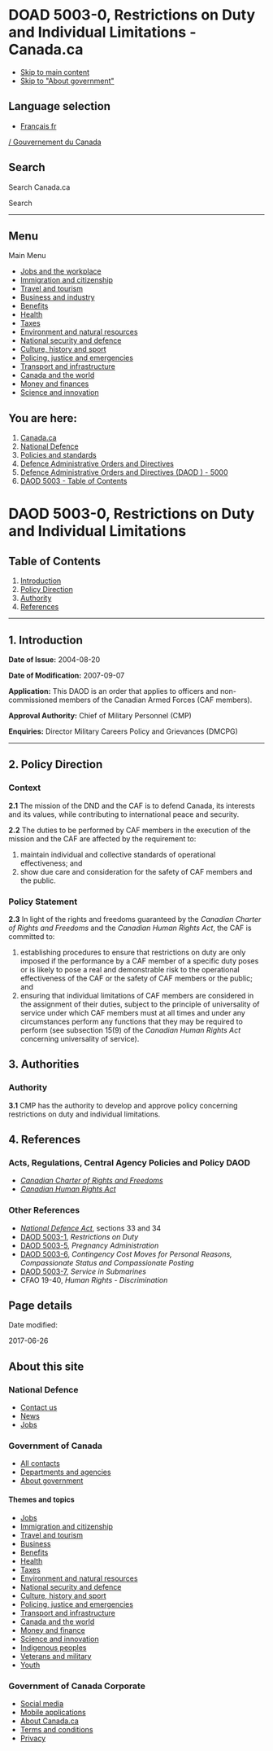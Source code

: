 DOAD 5003-0, Restrictions on Duty and Individual Limitations - Canada.ca
===============

*   [Skip to main content](https://www.canada.ca/en/department-national-defence/corporate/policies-standards/defence-administrative-orders-directives/5000-series/5003/5003-0-restrictions-on-duty-and-individual-limitations.html#wb-cont)
*   [Skip to "About government"](https://www.canada.ca/en/department-national-defence/corporate/policies-standards/defence-administrative-orders-directives/5000-series/5003/5003-0-restrictions-on-duty-and-individual-limitations.html#wb-info)

Language selection
------------------

*   [Français fr](https://www.canada.ca/fr/ministere-defense-nationale/organisation/politiques-normes/directives-ordonnances-administratives-defense/serie-5000/5003/5003-0-restrictions-applicables-au-service-militaire-et-limitations-individuelles.html)

 [/ Gouvernement du Canada](https://www.canada.ca/en.html)   

Search
------

Search Canada.ca 

Search

* * *

Menu
----

Main Menu

*   [Jobs and the workplace](https://www.canada.ca/en/services/jobs.html)
*   [Immigration and citizenship](https://www.canada.ca/en/services/immigration-citizenship.html)
*   [Travel and tourism](https://travel.gc.ca/)
*   [Business and industry](https://www.canada.ca/en/services/business.html)
*   [Benefits](https://www.canada.ca/en/services/benefits.html)
*   [Health](https://www.canada.ca/en/services/health.html)
*   [Taxes](https://www.canada.ca/en/services/taxes.html)
*   [Environment and natural resources](https://www.canada.ca/en/services/environment.html)
*   [National security and defence](https://www.canada.ca/en/services/defence.html)
*   [Culture, history and sport](https://www.canada.ca/en/services/culture.html)
*   [Policing, justice and emergencies](https://www.canada.ca/en/services/policing.html)
*   [Transport and infrastructure](https://www.canada.ca/en/services/transport.html)
*   [Canada and the world](https://www.international.gc.ca/world-monde/index.aspx?lang=eng)
*   [Money and finances](https://www.canada.ca/en/services/finance.html)
*   [Science and innovation](https://www.canada.ca/en/services/science.html)

You are here:
-------------

1.  [Canada.ca](https://www.canada.ca/en.html)
2.  [National Defence](https://www.canada.ca/en/department-national-defence.html)
3.  [Policies and standards](https://www.canada.ca/en/department-national-defence/corporate/policies-standards.html)
4.  [Defence Administrative Orders and Directives](https://www.canada.ca/en/department-national-defence/corporate/policies-standards/defence-administrative-orders-directives.html)
5.  [Defence Administrative Orders and Directives (DAOD ) - 5000](https://www.canada.ca/en/department-national-defence/corporate/policies-standards/defence-administrative-orders-directives/5000-series.html)
6.  [DAOD 5003 - Table of Contents](https://www.canada.ca/en/department-national-defence/corporate/policies-standards/defence-administrative-orders-directives/5000-series/5003.html)

DAOD 5003-0, Restrictions on Duty and Individual Limitations
============================================================

Table of Contents
-----------------

1.  [Introduction](https://www.canada.ca/en/department-national-defence/corporate/policies-standards/defence-administrative-orders-directives/5000-series/5003/5003-0-restrictions-on-duty-and-individual-limitations.html#int)
2.  [Policy Direction](https://www.canada.ca/en/department-national-defence/corporate/policies-standards/defence-administrative-orders-directives/5000-series/5003/5003-0-restrictions-on-duty-and-individual-limitations.html#pd)
3.  [Authority](https://www.canada.ca/en/department-national-defence/corporate/policies-standards/defence-administrative-orders-directives/5000-series/5003/5003-0-restrictions-on-duty-and-individual-limitations.html#aut)
4.  [References](https://www.canada.ca/en/department-national-defence/corporate/policies-standards/defence-administrative-orders-directives/5000-series/5003/5003-0-restrictions-on-duty-and-individual-limitations.html#ref)

* * *

1\. Introduction
----------------

**Date of Issue:** 2004-08-20

**Date of Modification:** 2007-09-07

**Application:** This DAOD is an order that applies to officers and non-commissioned members of the Canadian Armed Forces (CAF members).

**Approval Authority:** Chief of Military Personnel (CMP)

**Enquiries:** Director Military Careers Policy and Grievances (DMCPG)

* * *

2\. Policy Direction
--------------------

### Context

**2.1** The mission of the DND and the CAF is to defend Canada, its interests and its values, while contributing to international peace and security.

**2.2** The duties to be performed by CAF members in the execution of the mission and the CAF are affected by the requirement to:

1.  maintain individual and collective standards of operational effectiveness; and
2.  show due care and consideration for the safety of CAF members and the public.

### Policy Statement

**2.3** In light of the rights and freedoms guaranteed by the _Canadian Charter of Rights and Freedoms_ and the _Canadian Human Rights Act_, the CAF is committed to:

1.  establishing procedures to ensure that restrictions on duty are only imposed if the performance by a CAF member of a specific duty poses or is likely to pose a real and demonstrable risk to the operational effectiveness of the CAF or the safety of CAF members or the public; and
2.  ensuring that individual limitations of CAF members are considered in the assignment of their duties, subject to the principle of universality of service under which CAF members must at all times and under any circumstances perform any functions that they may be required to perform (see subsection 15(9) of the _Canadian Human Rights Act_ concerning universality of service).

3\. Authorities
---------------

### Authority

**3.1** CMP has the authority to develop and approve policy concerning restrictions on duty and individual limitations.

4\. References
--------------

### Acts, Regulations, Central Agency Policies and Policy DAOD

*   _[Canadian Charter of Rights and Freedoms](http://canada.justice.gc.ca/Loireg/charte/const_en.html)_
*   _[Canadian Human Rights Act](http://laws.justice.gc.ca/en/h-6/)_

### Other References

*   _[National Defence Act](http://laws.justice.gc.ca/en/n-5/)_, sections 33 and 34
*   [DAOD 5003-1](https://www.canada.ca/en/department-national-defence/corporate/policies-standards/defence-administrative-orders-directives/5000-series/5003/5003-1-restrictions-on-duty.html), _Restrictions on Duty_
*   [DAOD 5003-5](https://www.canada.ca/en/department-national-defence/corporate/policies-standards/defence-administrative-orders-directives/5000-series/5003/5003-5-pregnancy-administration.html), _Pregnancy Administration_
*   [DAOD 5003-6](https://www.canada.ca/en/department-national-defence/corporate/policies-standards/defence-administrative-orders-directives/5000-series/5003/5003-6-contingency-cost-moves-for-personal-reasons-compassionate-status-and-compassionate-posting.html), _Contingency Cost Moves for Personal Reasons, Compassionate Status and Compassionate Posting_
*   [DAOD 5003-7](https://www.canada.ca/en/department-national-defence/corporate/policies-standards/defence-administrative-orders-directives/5000-series/5003/5003-7-service-in-submarines.html), _Service in Submarines_
*   CFAO 19-40, _Human Rights - Discrimination_

Page details
------------

Date modified:

2017-06-26

About this site
---------------

### National Defence

*   [Contact us](https://www.canada.ca/en/department-national-defence/services/contact-us.html)
*   [News](https://www.canada.ca/en/department-national-defence/corporate/news.html)
*   [Jobs](https://www.canada.ca/en/department-national-defence/corporate/job-opportunities.html)

### Government of Canada

*   [All contacts](https://www.canada.ca/en/contact.html)
*   [Departments and agencies](https://www.canada.ca/en/government/dept.html)
*   [About government](https://www.canada.ca/en/government/system.html)

#### Themes and topics

*   [Jobs](https://www.canada.ca/en/services/jobs.html)
*   [Immigration and citizenship](https://www.canada.ca/en/services/immigration-citizenship.html)
*   [Travel and tourism](https://travel.gc.ca/)
*   [Business](https://www.canada.ca/en/services/business.html)
*   [Benefits](https://www.canada.ca/en/services/benefits.html)
*   [Health](https://www.canada.ca/en/services/health.html)
*   [Taxes](https://www.canada.ca/en/services/taxes.html)
*   [Environment and natural resources](https://www.canada.ca/en/services/environment.html)
*   [National security and defence](https://www.canada.ca/en/services/defence.html)
*   [Culture, history and sport](https://www.canada.ca/en/services/culture.html)
*   [Policing, justice and emergencies](https://www.canada.ca/en/services/policing.html)
*   [Transport and infrastructure](https://www.canada.ca/en/services/transport.html)
*   [Canada and the world](https://international.gc.ca/world-monde/index.aspx?lang=eng)
*   [Money and finance](https://www.canada.ca/en/services/finance.html)
*   [Science and innovation](https://www.canada.ca/en/services/science.html)
*   [Indigenous peoples](https://www.canada.ca/en/services/indigenous-peoples.html)
*   [Veterans and military](https://www.canada.ca/en/services/veterans-military.html)
*   [Youth](https://www.canada.ca/en/services/youth.html)

### Government of Canada Corporate

*   [Social media](https://www.canada.ca/en/social.html)
*   [Mobile applications](https://www.canada.ca/en/mobile.html)
*   [About Canada.ca](https://www.canada.ca/en/government/about.html)
*   [Terms and conditions](https://www.canada.ca/en/department-national-defence/services/terms-conditions.html)
*   [Privacy](https://www.canada.ca/en/department-national-defence/services/privacy.html)
